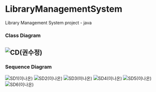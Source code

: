 # LibraryManagementSystem
Library Management System project - java

 


<div>
  
### Class Diagram
![CD(권수정)](https://user-images.githubusercontent.com/42129707/101631308-7d1c9600-3a67-11eb-9245-6804f103782b.jpg)
---------------------
### Sequence Diagram
![SD1(이나온)](https://user-images.githubusercontent.com/42129707/101631323-8279e080-3a67-11eb-9ca3-a4fddd28eb93.jpg)
![SD2(이나온)](https://user-images.githubusercontent.com/42129707/101631332-8574d100-3a67-11eb-8930-deed08b4f9b2.jpg)
![SD3(이나온)](https://user-images.githubusercontent.com/42129707/101631341-886fc180-3a67-11eb-82c1-026e0c333ad8.jpg)
![SD4(이나온)](https://user-images.githubusercontent.com/42129707/101631347-8ad21b80-3a67-11eb-8777-4959a15b3027.jpg)
![SD5(이나온)](https://user-images.githubusercontent.com/42129707/101631352-8c034880-3a67-11eb-8b10-704f632612a3.jpg)
![SD6(이나온)](https://user-images.githubusercontent.com/42129707/101631370-91f92980-3a67-11eb-9e22-ae0206228145.jpg)
</div>
